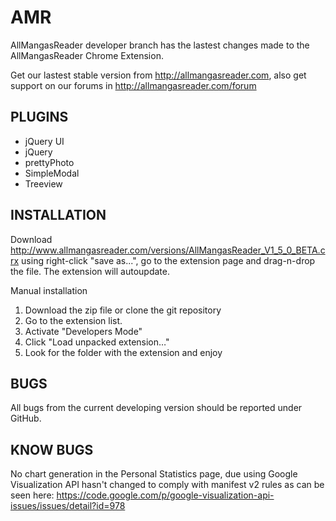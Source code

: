 AMR
===
AllMangasReader developer branch has the lastest changes made
to the AllMangasReader Chrome Extension.

Get our lastest stable version from http://allmangasreader.com,
also get support on our forums in http://allmangasreader.com/forum

PLUGINS
-------------
* jQuery UI
* jQuery
* prettyPhoto
* SimpleModal
* Treeview
  
INSTALLATION
-------------
Download http://www.allmangasreader.com/versions/AllMangasReader_V1_5_0_BETA.crx using right-click "save as...",
go to the extension page and drag-n-drop the file. The extension will autoupdate.

Manual installation

1. Download the zip file or clone the git repository
2. Go to the extension list.
3. Activate "Developers Mode"
4. Click "Load unpacked extension…"
5. Look for the folder with the extension and enjoy

BUGS
-------------
All bugs from the current developing version should be
reported under GitHub.

KNOW BUGS
----------
No chart generation in the Personal Statistics page,
due using Google Visualization API hasn't changed to
comply with manifest v2 rules as can be seen here:
https://code.google.com/p/google-visualization-api-issues/issues/detail?id=978

